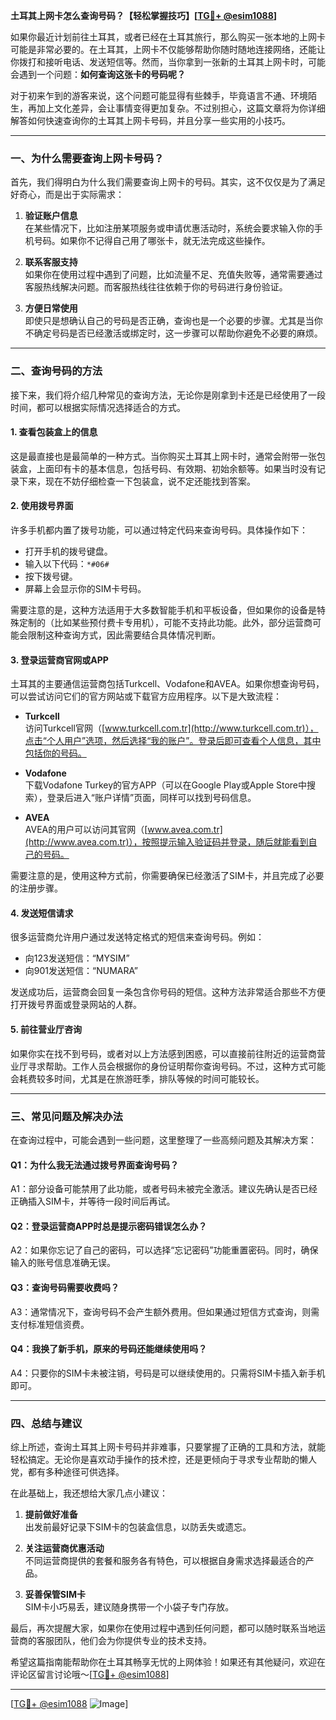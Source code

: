 **土耳其上网卡怎么查询号码？【轻松掌握技巧】[[TG💪+ @esim1088](https://t.me/s/esim1088)]**

如果你最近计划前往土耳其，或者已经在土耳其旅行，那么购买一张本地的上网卡可能是非常必要的。在土耳其，上网卡不仅能够帮助你随时随地连接网络，还能让你拨打和接听电话、发送短信等。然而，当你拿到一张新的土耳其上网卡时，可能会遇到一个问题：**如何查询这张卡的号码呢？**

对于初来乍到的游客来说，这个问题可能显得有些棘手，毕竟语言不通、环境陌生，再加上文化差异，会让事情变得更加复杂。不过别担心，这篇文章将为你详细解答如何快速查询你的土耳其上网卡号码，并且分享一些实用的小技巧。

---

### **一、为什么需要查询上网卡号码？**

首先，我们得明白为什么我们需要查询上网卡的号码。其实，这不仅仅是为了满足好奇心，而是出于实际需求：

1. **验证账户信息**  
   在某些情况下，比如注册某项服务或申请优惠活动时，系统会要求输入你的手机号码。如果你不记得自己用了哪张卡，就无法完成这些操作。

2. **联系客服支持**  
   如果你在使用过程中遇到了问题，比如流量不足、充值失败等，通常需要通过客服热线解决问题。而客服热线往往依赖于你的号码进行身份验证。

3. **方便日常使用**  
   即使只是想确认自己的号码是否正确，查询也是一个必要的步骤。尤其是当你不确定号码是否已经激活或绑定时，这一步骤可以帮助你避免不必要的麻烦。

---

### **二、查询号码的方法**

接下来，我们将介绍几种常见的查询方法，无论你是刚拿到卡还是已经使用了一段时间，都可以根据实际情况选择适合的方式。

#### **1. 查看包装盒上的信息**
这是最直接也是最简单的一种方式。当你购买土耳其上网卡时，通常会附带一张包装盒，上面印有卡的基本信息，包括号码、有效期、初始余额等。如果当时没有记录下来，现在不妨仔细检查一下包装盒，说不定还能找到答案。

#### **2. 使用拨号界面**
许多手机都内置了拨号功能，可以通过特定代码来查询号码。具体操作如下：
- 打开手机的拨号键盘。
- 输入以下代码：`*#06#`
- 按下拨号键。
- 屏幕上会显示你的SIM卡号码。

需要注意的是，这种方法适用于大多数智能手机和平板设备，但如果你的设备是特殊定制的（比如某些预付费卡专用机），可能不支持此功能。此外，部分运营商可能会限制这种查询方式，因此需要结合具体情况判断。

#### **3. 登录运营商官网或APP**
土耳其的主要通信运营商包括Turkcell、Vodafone和AVEA。如果你想查询号码，可以尝试访问它们的官方网站或下载官方应用程序。以下是大致流程：

- **Turkcell**  
  访问Turkcell官网（[www.turkcell.com.tr](http://www.turkcell.com.tr)），点击“个人用户”选项，然后选择“我的账户”。登录后即可查看个人信息，其中包括你的号码。

- **Vodafone**  
  下载Vodafone Turkey的官方APP（可以在Google Play或Apple Store中搜索），登录后进入“账户详情”页面，同样可以找到号码信息。

- **AVEA**  
  AVEA的用户可以访问其官网（[www.avea.com.tr](http://www.avea.com.tr)），按照提示输入验证码并登录，随后就能看到自己的号码。

需要注意的是，使用这种方式前，你需要确保已经激活了SIM卡，并且完成了必要的注册步骤。

#### **4. 发送短信请求**
很多运营商允许用户通过发送特定格式的短信来查询号码。例如：
- 向123发送短信：“MYSIM”
- 向901发送短信：“NUMARA”

发送成功后，运营商会回复一条包含你号码的短信。这种方法非常适合那些不方便打开拨号界面或登录网站的人群。

#### **5. 前往营业厅咨询**
如果你实在找不到号码，或者对以上方法感到困惑，可以直接前往附近的运营商营业厅寻求帮助。工作人员会根据你的身份证明帮你查询号码。不过，这种方式可能会耗费较多时间，尤其是在旅游旺季，排队等候的时间可能较长。

---

### **三、常见问题及解决办法**

在查询过程中，可能会遇到一些问题，这里整理了一些高频问题及其解决方案：

#### **Q1：为什么我无法通过拨号界面查询号码？**
A1：部分设备可能禁用了此功能，或者号码未被完全激活。建议先确认是否已经正确插入SIM卡，并等待一段时间后再试。

#### **Q2：登录运营商APP时总是提示密码错误怎么办？**
A2：如果你忘记了自己的密码，可以选择“忘记密码”功能重置密码。同时，确保输入的账号信息准确无误。

#### **Q3：查询号码需要收费吗？**
A3：通常情况下，查询号码不会产生额外费用。但如果通过短信方式查询，则需支付标准短信资费。

#### **Q4：我换了新手机，原来的号码还能继续使用吗？**
A4：只要你的SIM卡未被注销，号码是可以继续使用的。只需将SIM卡插入新手机即可。

---

### **四、总结与建议**

综上所述，查询土耳其上网卡号码并非难事，只要掌握了正确的工具和方法，就能轻松搞定。无论你是喜欢动手操作的技术控，还是更倾向于寻求专业帮助的懒人党，都有多种途径可供选择。

在此基础上，我还想给大家几点小建议：
1. **提前做好准备**  
   出发前最好记录下SIM卡的包装盒信息，以防丢失或遗忘。
   
2. **关注运营商优惠活动**  
   不同运营商提供的套餐和服务各有特色，可以根据自身需求选择最适合的产品。

3. **妥善保管SIM卡**  
   SIM卡小巧易丢，建议随身携带一个小袋子专门存放。

最后，再次提醒大家，如果你在使用过程中遇到任何问题，都可以随时联系当地运营商的客服团队，他们会为你提供专业的技术支持。

希望这篇指南能帮助你在土耳其畅享无忧的上网体验！如果还有其他疑问，欢迎在评论区留言讨论哦～[[TG💪+ @esim1088](https://t.me/s/esim1088)]  

---

[[TG💪+ @esim1088](https://t.me/s/esim1088) ![Image](https://i.postimg.cc/4NQfJmqS/Snipaste-2025-05-13-00-14-12.png)]